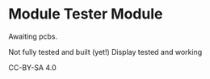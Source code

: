 # Module Tester Module

Awaiting pcbs.

Not fully tested and built (yet!)
Display tested and working

CC-BY-SA 4.0
